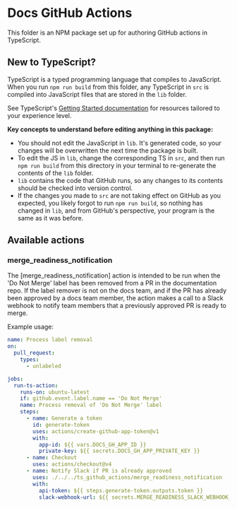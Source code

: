 # Docs GitHub Actions

This folder is an NPM package set up for authoring GitHub actions in TypeScript.

## New to TypeScript?

TypeScript is a typed programming language that compiles to JavaScript. When you run `npm run build` from this folder, any TypeScript in `src` is compiled into JavaScript files that are stored in the `lib` folder.

See TypeScript's [Getting Started documentation][1] for resources tailored to your experience level.

**Key concepts to understand before editing anything in this package:**

- You should not edit the JavaScript in `lib`. It's generated code, so your changes will be overwritten the next time the package is built.
- To edit the JS in `lib`, change the corresponding TS in `src`, and then run `npm run build` from this directory in your terminal to re-generate the contents of the `lib` folder.
- `lib` contains the code that GitHub runs, so any changes to its contents should be checked into version control.
- If the changes you made to `src` are not taking effect on GitHub as you expected, you likely forgot to run `npm run build`, so nothing has changed in `lib`, and from GitHub's perspective, your program is the same as it was before.

## Available actions

### merge_readiness_notification

The [merge_readiness_notification] action is intended to be run when the 'Do Not Merge' label has been removed from a PR in the documentation repo. If the label remover is not on the docs team, and if the PR has already been approved by a docs team member, the action makes a call to a Slack webhook to notify team members that a previously approved PR is ready to merge.

Example usage:

```yaml
name: Process label removal
on: 
  pull_request:
    types:
      - unlabeled

jobs:
  run-ts-action:
    runs-on: ubuntu-latest
    if: github.event.label.name == 'Do Not Merge'
    name: Process removal of 'Do Not Merge' label
    steps:
      - name: Generate a token
        id: generate-token
        uses: actions/create-github-app-token@v1
        with:
          app-id: ${{ vars.DOCS_GH_APP_ID }}
          private-key: ${{ secrets.DOCS_GH_APP_PRIVATE_KEY }}
      - name: Checkout
        uses: actions/checkout@v4
      - name: Notify Slack if PR is already approved
        uses: ./../../ts_github_actions/merge_readiness_notification
        with: 
          api-token: ${{ steps.generate-token.outputs.token }}
          slack-webhook-url: ${{ secrets.MERGE_READINESS_SLACK_WEBHOOK_URL }}
```

[1]: https://www.typescriptlang.org/docs/#:~:text=TypeScript%20Documentation-,Get%20Started,-Quick%20introductions%20based
[2]: ./merge_readiness_notification/action.yml